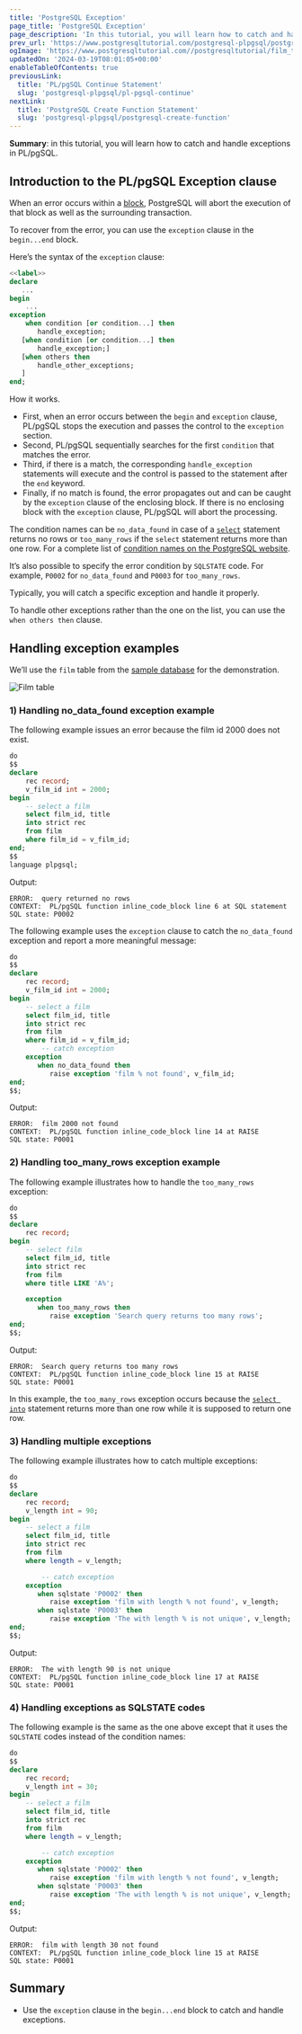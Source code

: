 ```yaml
---
title: 'PostgreSQL Exception'
page_title: 'PostgreSQL Exception'
page_description: 'In this tutorial, you will learn how to catch and handle exceptions in PL/pgSQL.'
prev_url: 'https://www.postgresqltutorial.com/postgresql-plpgsql/postgresql-exception/'
ogImage: 'https://www.postgresqltutorial.com//postgresqltutorial/film_table.png'
updatedOn: '2024-03-19T08:01:05+00:00'
enableTableOfContents: true
previousLink:
  title: 'PL/pgSQL Continue Statement'
  slug: 'postgresql-plpgsql/pl-pgsql-continue'
nextLink:
  title: 'PostgreSQL Create Function Statement'
  slug: 'postgresql-plpgsql/postgresql-create-function'
---
```


**Summary**: in this tutorial, you will learn how to catch and handle exceptions in PL/pgSQL.

## Introduction to the PL/pgSQL Exception clause

When an error occurs within a [block](plpgsql-block-structure), PostgreSQL will abort the execution of that block as well as the surrounding transaction.

To recover from the error, you can use the `exception` clause in the `begin...end` block.

Here’s the syntax of the `exception` clause:

```sql
<<label>>
declare
   ...
begin
    ...
exception
    when condition [or condition...] then
       handle_exception;
   [when condition [or condition...] then
       handle_exception;]
   [when others then
       handle_other_exceptions;
   ]
end;
```

How it works.

- First, when an error occurs between the `begin` and `exception` clause, PL/pgSQL stops the execution and passes the control to the `exception` section.
- Second, PL/pgSQL sequentially searches for the first `condition` that matches the error.
- Third, if there is a match, the corresponding `handle_exception` statements will execute and the control is passed to the statement after the `end` keyword.
- Finally, if no match is found, the error propagates out and can be caught by the `exception` clause of the enclosing block. If there is no enclosing block with the `exception` clause, PL/pgSQL will abort the processing.

The condition names can be `no_data_found` in case of a [`select`](../postgresql-tutorial/postgresql-select) statement returns no rows or `too_many_rows` if the `select` statement returns more than one row. For a complete list of [condition names on the PostgreSQL website](https://www.postgresql.org/docs/current/errcodes-appendix.html).

It’s also possible to specify the error condition by `SQLSTATE` code. For example, `P0002` for `no_data_found` and `P0003` for `too_many_rows`.

Typically, you will catch a specific exception and handle it properly.

To handle other exceptions rather than the one on the list, you can use the `when others then` clause.

## Handling exception examples

We’ll use the `film` table from the [sample database](../postgresql-getting-started/postgresql-sample-database) for the demonstration.

![Film table](/postgresqltutorial/film_table.png)

### 1\) Handling no_data_found exception example

The following example issues an error because the film id 2000 does not exist.

```sql
do
$$
declare
	rec record;
	v_film_id int = 2000;
begin
	-- select a film
	select film_id, title
	into strict rec
	from film
	where film_id = v_film_id;
end;
$$
language plpgsql;

```

Output:

```shell
ERROR:  query returned no rows
CONTEXT:  PL/pgSQL function inline_code_block line 6 at SQL statement
SQL state: P0002
```

The following example uses the `exception` clause to catch the `no_data_found` exception and report a more meaningful message:

```sql
do
$$
declare
	rec record;
	v_film_id int = 2000;
begin
	-- select a film
	select film_id, title
	into strict rec
	from film
	where film_id = v_film_id;
        -- catch exception
	exception
	   when no_data_found then
	      raise exception 'film % not found', v_film_id;
end;
$$;
```

Output:

```shell
ERROR:  film 2000 not found
CONTEXT:  PL/pgSQL function inline_code_block line 14 at RAISE
SQL state: P0001
```

### 2\) Handling too_many_rows exception example

The following example illustrates how to handle the `too_many_rows` exception:

```sql
do
$$
declare
	rec record;
begin
	-- select film
	select film_id, title
	into strict rec
	from film
	where title LIKE 'A%';

	exception
	   when too_many_rows then
	      raise exception 'Search query returns too many rows';
end;
$$;
```

Output:

```shell
ERROR:  Search query returns too many rows
CONTEXT:  PL/pgSQL function inline_code_block line 15 at RAISE
SQL state: P0001
```

In this example, the `too_many_rows` exception occurs because the [`select into`](/postgresql/postgresql-plpgsql/pl-pgsql-select-into/) statement returns more than one row while it is supposed to return one row.

### 3\) Handling multiple exceptions

The following example illustrates how to catch multiple exceptions:

```sql
do
$$
declare
	rec record;
	v_length int = 90;
begin
	-- select a film
	select film_id, title
	into strict rec
	from film
	where length = v_length;

        -- catch exception
	exception
	   when sqlstate 'P0002' then
	      raise exception 'film with length % not found', v_length;
	   when sqlstate 'P0003' then
	      raise exception 'The with length % is not unique', v_length;
end;
$$;
```

Output:

```shell
ERROR:  The with length 90 is not unique
CONTEXT:  PL/pgSQL function inline_code_block line 17 at RAISE
SQL state: P0001
```

### 4\) Handling exceptions as SQLSTATE codes

The following example is the same as the one above except that it uses the `SQLSTATE` codes instead of the condition names:

```sql
do
$$
declare
	rec record;
	v_length int = 30;
begin
	-- select a film
	select film_id, title
	into strict rec
	from film
	where length = v_length;

        -- catch exception
	exception
	   when sqlstate 'P0002' then
	      raise exception 'film with length % not found', v_length;
	   when sqlstate 'P0003' then
	      raise exception 'The with length % is not unique', v_length;
end;
$$;
```

Output:

```shell
ERROR:  film with length 30 not found
CONTEXT:  PL/pgSQL function inline_code_block line 15 at RAISE
SQL state: P0001
```

## Summary

- Use the `exception` clause in the `begin...end` block to catch and handle exceptions.
